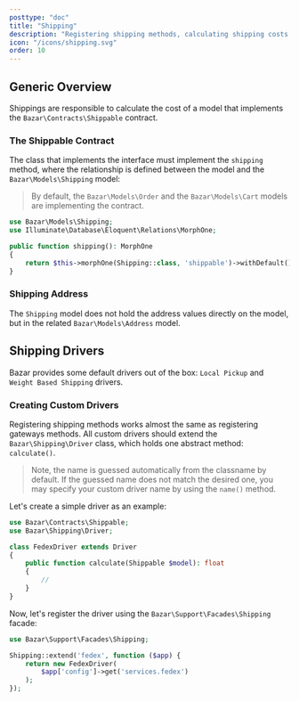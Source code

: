 ```yaml
---
posttype: "doc"
title: "Shipping"
description: "Registering shipping methods, calculating shipping costs."
icon: "/icons/shipping.svg"
order: 10
---
```


## Generic Overview

Shippings are responsible to calculate the cost of a model that implements the `Bazar\Contracts\Shippable` contract.

### The Shippable Contract

The class that implements the interface must implement the `shipping` method, where the relationship is defined between the model and the `Bazar\Models\Shipping` model:

> By default, the `Bazar\Models\Order` and the `Bazar\Models\Cart` models are implementing the contract.

```php
use Bazar\Models\Shipping;
use Illuminate\Database\Eloquent\Relations\MorphOne;

public function shipping(): MorphOne
{
    return $this->morphOne(Shipping::class, 'shippable')->withDefault();
}
```

### Shipping Address

The `Shipping` model does not hold the address values directly on the model, but in the related `Bazar\Models\Address` model.

## Shipping Drivers

Bazar provides some default drivers out of the box: `Local Pickup` and `Weight Based Shipping` drivers.

### Creating Custom Drivers

Registering shipping methods works almost the same as registering gateways methods. All custom drivers should extend the `Bazar\Shipping\Driver` class, which holds one abstract method: `calculate()`.

> Note, the name is guessed automatically from the classname by default. If the guessed name does not match the desired one, you may specify your custom driver name by using the `name()` method.

Let's create a simple driver as an example:

```php
use Bazar\Contracts\Shippable;
use Bazar\Shipping\Driver;

class FedexDriver extends Driver
{
    public function calculate(Shippable $model): float
    {
        //
    }
}
```

Now, let's register the driver using the `Bazar\Support\Facades\Shipping` facade:

```php
use Bazar\Support\Facades\Shipping;

Shipping::extend('fedex', function ($app) {
    return new FedexDriver(
        $app['config']->get('services.fedex')
    );
});
```
 